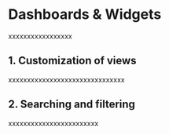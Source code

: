 # Dashboards & Widgets
xxxxxxxxxxxxxxxxx


##	1. Customization of views
xxxxxxxxxxxxxxxxxxxxxxxxxxxxxxx

##	2. Searching and filtering
xxxxxxxxxxxxxxxxxxxxxxxx
